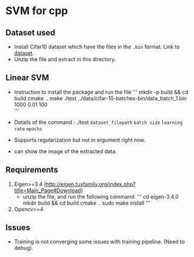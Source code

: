 

# SVM for cpp


## Dataset used
* Install Cifar10 dataset which have the files in the `.bin` format. Link to [dataset](https://www.cs.toronto.edu/~kriz/cifar-100-binary.tar.gz).
* Unzip the file and extract in this directory.

## Linear SVM
* Instruction to install the package and run the file
'''
mkdir -p build && cd build
cmake ..
make
./test ../data/cifar-10-batches-bin/data_batch_1.bin 1000 0.01 100  
'''

* Details of the command : ./test `dataset_filepath` `batch size` `learning rate` `epochs`
* Supports regularization but not in argument right now.
* can show the image of the extracted data.

## Requirements
1. Eigen>=3.4 (http://eigen.tuxfamily.org/index.php?title=Main_Page#Download)
    - unzip the file, and run the following command:
    '''
    cd eigen-3.4.0
    mkdir build && cd build
    cmake ..
    sudo make install
    '''
2. Opencv>=4

## Issues
* Training is not converging some issues with training pipeline. (Need to debug).